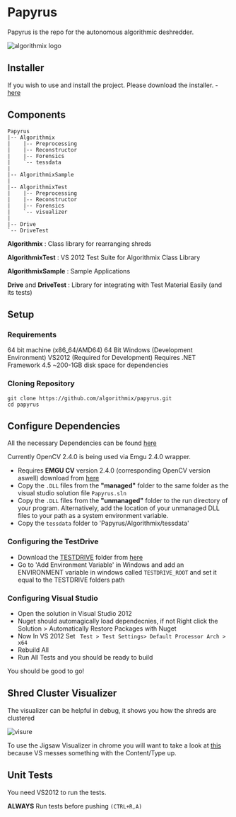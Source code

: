 Papyrus
=======

Papyrus is the repo for the autonomous algorithmic deshredder.

![algorithmix logo](http://i.imgur.com/Ll77jMr.png)

## Installer
If you wish to use and install the project.  Please download the installer.
-[here](https://mega.co.nz/#!NMFzDRAI!RMHaYE9G3R0PiEDjdbtX5CR-OYVtgyAuRZKfMBdXWog)

## Components

```
Papyrus
|-- Algorithmix
|    |-- Preprocessing 
|    |-- Reconstructor
|    |-- Forensics
|    `-- tessdata
|
|-- AlgorithmixSample
|
|-- AlgorithmixTest
|    |-- Preprocessing 
|    |-- Reconstructor
|    |-- Forensics
|    `-- visualizer
|
|-- Drive
`-- DriveTest
```

**Algorithmix** : Class library for rearranging shreds

**AlgorithmixTest** : VS 2012 Test Suite for Algorithmix Class Library

**AlgorithmixSample** : Sample Applications

**Drive** and **DriveTest** : Library for integrating with Test Material Easily (and its tests)

## Setup

### Requirements

64 bit machine (x86_64/AMD64)
64 Bit Windows (Development Environment)
VS2012 (Required for Development)
Requires .NET Framework 4.5
~200-1GB disk space for dependencies

### Cloning Repository

```
git clone https://github.com/algorithmix/papyrus.git
cd papyrus
```

## Configure Dependencies

All the necessary Dependencies can be found [here](https://www.dropbox.com/sh/grxao4iblmiwnke/KnPQ05zXMt)

Currently OpenCV 2.4.0 is being used via Emgu 2.4.0 wrapper.

- Requires **EMGU CV** version 2.4.0 (corresponding OpenCV version aswell) download from [here](https://www.dropbox.com/sh/23rpauin14wndva/EoK1nzqCiZ)
- Copy the `.DLL` files from the **"managed"** folder to the same folder as the visual studio solution file `Papyrus.sln`
- Copy the `.DLL` files from the **"unmanaged"** folder to the run directory of your program.  Alternatively, add the location of your unmanaged DLL files to your path as a system environment variable.
- Copy the `tessdata` folder to 'Papyrus/Algorithmix/tessdata'

### Configuring the TestDrive

- Download the [TESTDRIVE](https://github.com/algorithmix/testdrive) folder from [here](https://www.dropbox.com/sh/bq2j6vjaklu1i9b/yn9Xl_3aUv)
- Go to 'Add Environment Variable' in Windows and add an ENVIRONMENT variable in windows called `TESTDRIVE_ROOT` and set it equal to the TESTDRIVE folders path

### Configuring Visual Studio

- Open the solution in Visual Studio 2012
- Nuget should automagically load dependecnies, if not Right click the Solution > Automatically Restore Packages with Nuget
- Now In VS 2012 Set ` Test > Test Settings> Default Processor Arch >  x64`
- Rebuild All
- Run All Tests and you should be ready to build

You should be good to go!

## Shred Cluster Visualizer

The visualizer can be helpful in debug, it shows you how the shreds are clustered

![visure](https://f.cloud.github.com/assets/839972/147925/6251c200-74e0-11e2-9c91-a1706e0ea438.PNG)

To use the Jigsaw Visualizer in chrome you will want to take a look at [this](http://stackoverflow.com/questions/12003107/resource-interpreted-as-script-but-transferred-with-mime-type-text-plain-for-l) because VS messes something with the Content/Type up. 


## Unit Tests

You need VS2012 to run the tests.

**ALWAYS** Run tests before pushing `(CTRL+R,A)`

